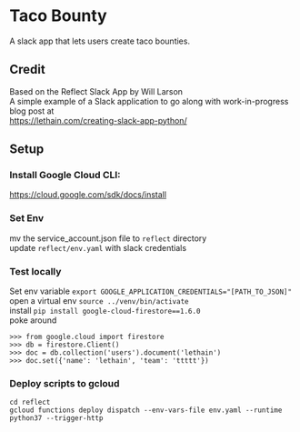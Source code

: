 # Taco Bounty
A slack app that lets users create taco bounties.

## Credit
Based on the Reflect Slack App by Will Larson  
A simple example of a Slack application to go along with work-in-progress blog post at  
https://lethain.com/creating-slack-app-python/

## Setup
### Install Google Cloud CLI:
https://cloud.google.com/sdk/docs/install

### Set Env
mv the service_account.json file to `reflect` directory  
update `reflect/env.yaml` with slack credentials

### Test locally
Set env variable `export GOOGLE_APPLICATION_CREDENTIALS="[PATH_TO_JSON]"`  
open a virtual env `source ../venv/bin/activate`  
install `pip install google-cloud-firestore==1.6.0`  
poke around  
```
>>> from google.cloud import firestore
>>> db = firestore.Client()
>>> doc = db.collection('users').document('lethain')
>>> doc.set({'name': 'lethain', 'team': 'ttttt'})
```

### Deploy scripts to gcloud
`cd reflect`  
`gcloud functions deploy dispatch --env-vars-file env.yaml --runtime python37 --trigger-http`
